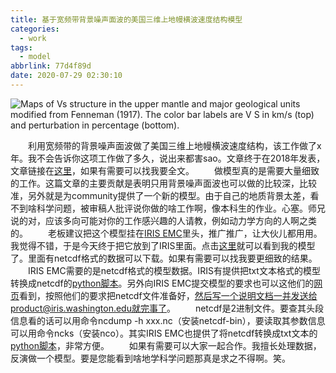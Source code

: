 ```yaml
---
title: 基于宽频带背景噪声面波的美国三维上地幔横波速度结构模型
categories:
  - work
tags:
  - model
abbrlink: 77d4f89d
date: 2020-07-29 02:30:10
---
```

![Maps of Vs structure in the upper mantle and major geological units modified from Fenneman (1917). The color bar labels are V S in km/s (top) and perturbation in percentage (bottom).](figure5.png)
<!-- less -->
&emsp;&emsp;利用宽频带的背景噪声面波做了美国三维上地幔横波速度结构，该工作做了x年。我不会告诉你这项工作做了多久，说出来都害sao。文章终于在2018年发表，文章链接在[这里](https://link.springer.com/article/10.1007/s00024-018-1881-2)，如果有需要可以找我要全文。
&emsp;&emsp;做模型真的是需要大量细致的工作。这篇文章的主要贡献是表明只用背景噪声面波也可以做的比较深，比较准，另外就是为community提供了一个新的模型。由于自己的地质背景太差，看不到啥科学问题，被审稿人批评说你做的啥工作啊，像本科生的作业。心塞。师兄说的对，应该多向可能对你的工作感兴趣的人请教，例如动力学方向的人啊之类的。
&emsp;&emsp;老板建议把这个模型挂在[IRIS EMC](https://ds.iris.edu/ds/products/emc-earthmodels/)里头，推广推广，让大伙儿都用用。我觉得不错，于是今天终于把它放到了IRIS里面。点击[这里](https://ds.iris.edu/ds/products/emc-us-upper-mantle-vsxiechuyang2018/)就可以看到我的模型了。里面有netcdf格式的数据可以下载。如果有需要可以找我要更细致的结果。
&emsp;&emsp;IRIS EMC需要的是netcdf格式的模型数据。IRIS有提供把txt文本格式的模型转换成netcdf的[python脚本](https://github.com/iris-edu/emc-tools)。另外向IRIS EMC提交模型的要求也可以这他们的[网页](https://ds.iris.edu/ds/products/emc-contributionguide/)看到，按照他们的要求把netcdf文件准备好，然后写一个说明文档一并发送给product@iris.washington.edu就完事了。
&emsp;&emsp;netcdf是2进制文件。要查其头段信息看的话可以用命令ncdump -h xxx.nc（安装netcdf-bin），要读取其参数信息可以用命令ncks（安装nco）。其实IRIS EMC也提供了将netcdf转换成txt文本的[python脚本](https://github.com/iris-edu/emc-tools)，非常方便。
&emsp;&emsp;如果有需要可以大家一起合作。我擅长处理数据，反演做一个模型。要是您能看到啥地学科学问题那真是求之不得啊。笑。
